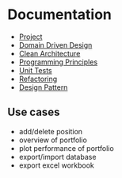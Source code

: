 # Documentation

- [Project](./project.md)
- [Domain Driven Design](./domain_driven_design.md)
- [Clean Architecture](./clean_architecture.md)
- [Programming Principles](./programming_principles.md)
- [Unit Tests](./unit_tests.md)
- [Refactoring](./refactoring.md)
- [Design Pattern](./design_patterns.md)

## Use cases
- add/delete position
- overview of portfolio
- plot performance of portfolio
- export/import database
- export excel workbook